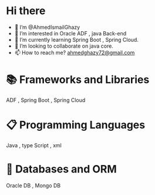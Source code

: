# Hi there 
- 👋 I’m @AhmedIsmailGhazy
- 👀 I’m interested in Oracle ADF , java Back-end
- 🌱 I’m currently learning Spring Boot , Spring Cloud.
- 💞️ I’m looking to collaborate on java core.
- 📫 How to reach me? ahmedghazy72@gmail.com

# 📚 Frameworks and Libraries


 ADF , Spring Boot , Spring Cloud


# 📋 Programming Languages


Java , type Script , xml

# 💾 Databases and ORM


Oracle DB , Mongo DB
